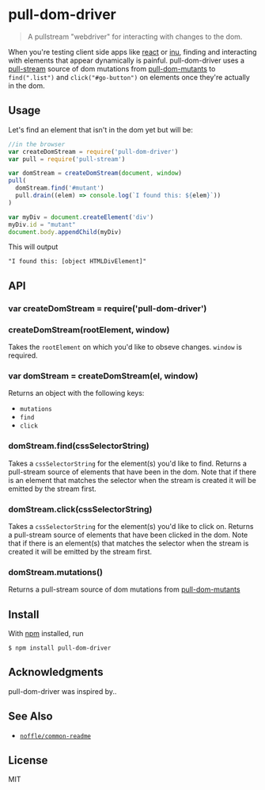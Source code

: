 # pull-dom-driver

> A pullstream "webdriver" for interacting with changes to the dom.

When you're testing client side apps like [react](https://facebook.github.io/react/) or [inu](https://github.com/ahdinosaur/inu), finding and interacting with elements that appear dynamically is painful. pull-dom-driver uses a [pull-stream](https://github.com/ahdinosaur/inu) source of dom mutations from [pull-dom-mutants](http://pull-stream.github.io/#pull-dom-mutants) to `find(".list")` and `click("#go-button")` on elements once they're actually in the dom.  

## Usage

Let's find an element that isn't in the dom yet but will be:

```js
//in the browser
var createDomStream = require('pull-dom-driver')
var pull = require('pull-stream')

var domStream = createDomStream(document, window)
pull(
  domStream.find('#mutant')
  pull.drain((elem) => console.log(`I found this: ${elem}`))
)

var myDiv = document.createElement('div')
myDiv.id = "mutant" 
document.body.appendChild(myDiv)
```

This will output

```
"I found this: [object HTMLDivElement]"
```

## API

### var createDomStream = require('pull-dom-driver')
### createDomStream(rootElement, window)
Takes the `rootElement` on which you'd like to obseve changes. `window` is required.

### var domStream = createDomStream(el, window)
Returns an object with the following keys:
- `mutations` 
- `find` 
- `click` 

### domStream.find(cssSelectorString)
Takes a `cssSelectorString` for the element(s) you'd like to find.
Returns a pull-stream source of elements that have been in the dom.
Note that if there is an element that matches the selector when the stream is created it will be emitted by the stream first.

### domStream.click(cssSelectorString)
Takes a `cssSelectorString` for the element(s) you'd like to click on.
Returns a pull-stream source of elements that have been clicked in the dom.
Note that if there is an element(s) that matches the selector when the stream is created it will be emitted by the stream first.

### domStream.mutations()
Returns a pull-stream source of dom mutations from [pull-dom-mutants](http://pull-stream.github.io/#pull-dom-mutants)

## Install

With [npm](https://npmjs.org/) installed, run
```
$ npm install pull-dom-driver
```

## Acknowledgments

pull-dom-driver was inspired by..

## See Also

- [`noffle/common-readme`](https://github.com/noffle/common-readme)

## License

MIT


